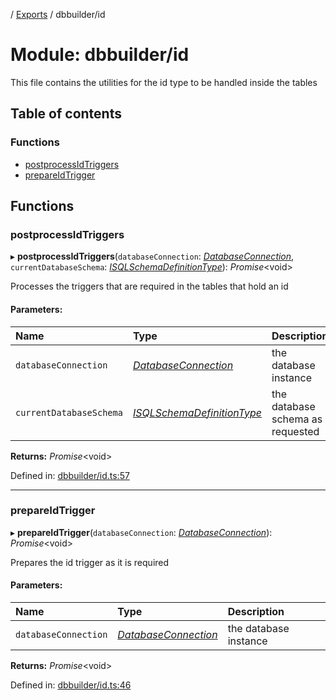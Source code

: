 [](../README.md) / [Exports](../modules.md) / dbbuilder/id

# Module: dbbuilder/id

This file contains the utilities for the id type to be handled inside
the tables

## Table of contents

### Functions

- [postprocessIdTriggers](dbbuilder_id.md#postprocessidtriggers)
- [prepareIdTrigger](dbbuilder_id.md#prepareidtrigger)

## Functions

### postprocessIdTriggers

▸ **postprocessIdTriggers**(`databaseConnection`: [*DatabaseConnection*](../classes/database.databaseconnection.md), `currentDatabaseSchema`: [*ISQLSchemaDefinitionType*](../interfaces/base_root_sql.isqlschemadefinitiontype.md)): *Promise*<void\>

Processes the triggers that are required in the tables that hold an id

#### Parameters:

Name | Type | Description |
:------ | :------ | :------ |
`databaseConnection` | [*DatabaseConnection*](../classes/database.databaseconnection.md) | the database instance   |
`currentDatabaseSchema` | [*ISQLSchemaDefinitionType*](../interfaces/base_root_sql.isqlschemadefinitiontype.md) | the database schema as requested    |

**Returns:** *Promise*<void\>

Defined in: [dbbuilder/id.ts:57](https://github.com/onzag/itemize/blob/11a98dec/dbbuilder/id.ts#L57)

___

### prepareIdTrigger

▸ **prepareIdTrigger**(`databaseConnection`: [*DatabaseConnection*](../classes/database.databaseconnection.md)): *Promise*<void\>

Prepares the id trigger as it is required

#### Parameters:

Name | Type | Description |
:------ | :------ | :------ |
`databaseConnection` | [*DatabaseConnection*](../classes/database.databaseconnection.md) | the database instance    |

**Returns:** *Promise*<void\>

Defined in: [dbbuilder/id.ts:46](https://github.com/onzag/itemize/blob/11a98dec/dbbuilder/id.ts#L46)
